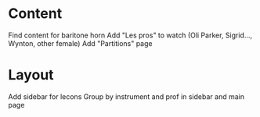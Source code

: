 # Content
Find content for baritone horn
Add "Les pros" to watch (Oli Parker, Sigrid..., Wynton, other female)
Add "Partitions" page

# Layout
Add sidebar for lecons
Group by instrument and prof in sidebar and main page

